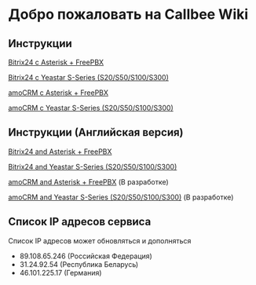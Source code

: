 # Добро пожаловать на Callbee Wiki

## Инструкции

[Bitrix24 с Asterisk + FreePBX](Bitrix24/asterisk)

[Bitrix24 c Yeastar S-Series (S20/S50/S100/S300)](Bitrix24/yeastar)

[amoCRM с Asterisk + FreePBX](amoCRM/asterisk)

[amoCRM с Yeastar S-Series (S20/S50/S100/S300)](amoCRM/yeastar)

## Инструкции (Английская версия)

[Bitrix24 and Asterisk + FreePBX](/en/Bitrix24/asterisk)

[Bitrix24 and Yeastar S-Series (S20/S50/S100/S300)](/en/Bitrix24/yeastar)

[amoCRM and Asterisk + FreePBX](/en/amoCRM/asterisk) (В разработке)

[amoCRM and Yeastar S-Series (S20/S50/S100/S300)](/en/amoCRM/yeastar) (В разработке)

## Список IP адресов сервиса

Список IP адресов может обновляться и дополняться

* 89.108.65.246  (Российская Федерация)
* 31.24.92.54    (Республика Беларусь)
* 46.101.225.17  (Германия)
